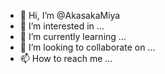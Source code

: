 - 👋 Hi, I’m @AkasakaMiya
- 👀 I’m interested in ...
- 🌱 I’m currently learning ...
- 💞️ I’m looking to collaborate on ...
- 📫 How to reach me ...

<!---
AkasakaMiya/AkasakaMiya is a ✨ special ✨ repository because its `README.md` (this file) appears on your GitHub profile.
You can click the Preview link to take a look at your changes.
--->
